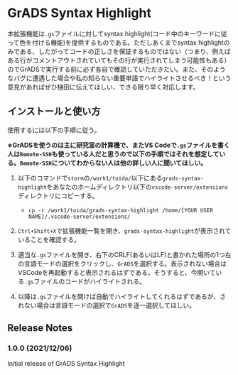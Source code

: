 # GrADS Syntax Highlight

本拡張機能は`.gs`ファイルに対してsyntax highlight(コード中のキーワードに従って色を付ける機能)を提供するものである。ただしあくまでsyntax highlightのみである、したがってコードの正しさを保証するものではない（つまり、例えばある行がコメントアウトされていてもその行が実行されてしまう可能性もある）のでGrADSで実行する前に必ず各自で確認していただきたい。また、そのようなバグに遭遇した場合や私の知らない重要単語でハイライトさせるべき！という意見があればぜひ樋田に伝えてほしい、できる限り早く対応します。

## インストールと使い方

使用するには以下の手順に従う。

**※GrADSを使うのは主に研究室の計算機で、またVS Codeで`.gs`ファイルを書く人は`Remote-SSH`も使っている人だと思うので以下の手順ではそれを想定している。`Remote-SSH`についてわからない人は他の詳しい人に聞いてほしい。**

1. 以下のコマンドで`storm`の`/work1/toida/`以下にある`grads-syntax-highlight`をあなたのホームディレクトリ以下の`vscode-server/extensions`ディレクトリにコピーする。
   * `cp -r /work1/toida/grads-syntax-highlight /home/[YOUR USER NAME]/.vscode-server/extensions/`

2. `Ctrl+Shift+X`で拡張機能一覧を開き、`grads-syntax-highlight`が表示されていることを確認する。

3. 適当な`.gs`ファイルを開き、右下のCRLF(あるいはLF)と書かれた場所の1つ右の言語モードの選択をクリックし、`GrADS`を選択する。表示されない場合はVSCodeを再起動すると表示されるはずである。そうすると、今開いている`.gs`ファイルのコードがハイライトされる。

4. 以降は`.gs`ファイルを開けば自動でハイライトしてくれるはずであるが、されない場合は言語モードの選択で`GrADS`を逐一選択してほしい。

## Release Notes

### 1.0.0 (2021/12/06)

Initial release of GrADS Syntax Highlight
